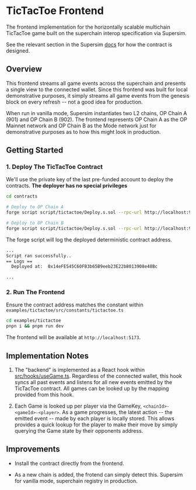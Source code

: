 # TicTacToe Frontend

The frontend implementation for the horizontally scalable multichain TicTacToe game built on the superchain interop specification via Supersim.

See the relevant section in the Supersim [docs](https://google.com) for how the contract is designed.

## Overview

This frontend streams all game events across the superchain and presents a single view to the connected wallet. Since this frontend was built for local demonstrative purposes,
it simply streams all game events from the genesis block on every refresh -- not a good idea for production.

When run in vanilla mode, Supersim instantiates two L2 chains, OP Chain A (901) and OP Chain B (902). The frontend represents OP Chain A as the OP Mainnet network and OP Chain B as the Mode network just for demonstrative purposes as to how this might look in production.

## Getting Started

### 1. Deploy The TicTacToe Contract

We'll use the private key of the last pre-funded account to deploy the contracts. **The deployer has no special privileges**

```bash
cd contracts

# Deploy to OP Chain A
forge script script/tictactoe/Deploy.s.sol --rpc-url http://localhost:9545 --broadcast --private-key 0x2a871d0798f97d79848a013d4936a73bf4cc922c825d33c1cf7073dff6d409c6 

# Deploy to OP Chain B
forge script script/tictactoe/Deploy.s.sol --rpc-url http://localhost:9546 --broadcast --private-key 0x2a871d0798f97d79848a013d4936a73bf4cc922c825d33c1cf7073dff6d409c6 
```

The forge script will log the deployed deterministic contract address.

```bash
...
Script ran successfully..
== Logs ==
  Deployed at:  0x14eFE545C60FB3b65B9eeb23E22b8013908e48Bc

...
```

### 2. Run The Frontend

Ensure the contract address matches the constant within `examples/tictactoe/src/constants/tictactoe.ts`

```bash
cd examples/tictactoe
pnpn i && pnpm run dev
```

The frontend will be available at `http://localhost:5173`.

## Implementation Notes

1. The "backend" is implemented as a React hook within [src/hooks/useGame.ts](./src/hooks/useGame.ts). Regardless of the connected wallet, this hook syncs all past events and listens for all new events emitted by the TicTacToe contract. All games can be looked up by the mapping provided from this hook.

2. Each Game is looked up per player via the GameKey, `<chainId>-<gameId>-<player>`. As a game progresses, the latest action -- the emitted event -- made by each player is locally stored. This allows provides a quick lookup for the player to make their move by simply querying the Game state by their opponents address.

## Improvements

- Install the contract directly from the frontend.

- As a new chain is added, the frotend can simply detect this. Supersim for vanilla mode, superchain registry in production.